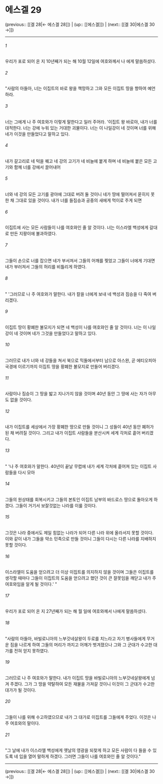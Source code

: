 # 에스겔 29

(previous:: [[겔 28|← 에스겔 28]]) | (up:: [[에스겔]]) | (next:: [[겔 30|에스겔 30 →]])

***




###### 1 

우리가 포로 되어 온 지 10년째가 되는 해 10월 12일에 여호와께서 나 에게 말씀하셨다. 



###### 2 

"사람의 아들아, 너는 이집트의 바로 왕을 책망하고 그와 모든 이집트 땅을 향하여 예언하라. 



###### 3 

너는 그에게 나 주 여호와가 이렇게 말한다고 일러 주어라. '이집트 왕 바로야, 내가 너를 대적한다. 너는 강에 누워 있는 거대한 괴물이다. 너는 이 나일강이 네 것이며 너를 위해 네가 이것을 만들었다고 말하고 있다. 



###### 4 

내가 갈고리로 네 턱을 꿰고 네 강의 고기가 네 비늘에 붙게 하며 네 비늘에 붙은 모든 고기와 함께 너를 강에서 끌어내어 



###### 5 

너와 네 강의 모든 고기를 광야에 그대로 버려 둘 것이니 네가 땅에 떨어져서 묻히지 못한 채 그대로 있을 것이다. 내가 너를 들짐승과 공중의 새에게 먹이로 주게 되면 



###### 6 

이집트에 사는 모든 사람들이 나를 여호와인 줄 알 것이다. 너는 이스라엘 백성에게 갈대로 만든 지팡이에 불과하였다. 



###### 7 

그들이 손으로 너를 잡으면 네가 부서져서 그들의 어깨를 찢었고 그들이 너에게 기대면 네가 부러져서 그들의 허리를 비틀리게 하였다. 



###### 8 

" '그러므로 나 주 여호와가 말한다. 내가 칼을 너에게 보내 네 백성과 짐승을 다 죽여 버리겠다. 



###### 9 

이집트 땅이 황폐한 불모지가 되면 네 백성이 나를 여호와인 줄 알 것이다. 너는 이 나일강이 네 것이며 네가 그것을 만들었다고 말하고 있다. 



###### 10 

그러므로 내가 너와 네 강들을 쳐서 북으로 믹돌에서부터 남으로 아스완, 곧 에티오피아 국경에 이르기까지 이집트 땅을 황폐한 불모지로 만들어 버리겠다. 



###### 11 

사람이나 짐승이 그 땅을 밟고 지나가지 않을 것이며 40년 동안 그 땅에 사는 자가 아무도 없을 것이다. 



###### 12 

내가 이집트를 세상에서 가장 황폐한 땅으로 만들 것이니 그 성들이 40년 동안 폐허가 된 채 버려질 것이다. 그리고 내가 이집트 사람들을 분산시켜 세계 각처로 흩어 버리겠다. 



###### 13 

" '나 주 여호와가 말한다. 40년이 끝날 무렵에 내가 세계 각처에 흩어져 있는 이집트 사람들을 다시 모아 



###### 14 

그들의 원상태를 회복시키고 그들의 본토인 이집트 남부의 바드로스 땅으로 돌아오게 하겠다. 그들이 거기서 보잘것없는 나라를 이룰 것이다. 



###### 15 

그것은 나라 중에서도 제일 힘없는 나라가 되어 다른 나라 위에 올라서지 못할 것이다. 이와 같이 내가 그들을 약소 민족으로 만들 것이니 그들이 다시는 다른 나라를 지배하지 못할 것이다. 



###### 16 

이스라엘이 도움을 얻으려고 더 이상 이집트를 의지하지 않을 것이며 그들은 이집트를 생각할 때마다 그들이 이집트의 도움을 얻으려고 했던 것이 큰 잘못임을 깨닫고 내가 주 여호와임을 알게 될 것이다.' " 



###### 17 

우리가 포로 되어 온 지 27년째가 되는 해 월 일에 여호와께서 나에게 말씀하셨다. 



###### 18 

"사람의 아들아, 바빌로니아의 느부갓네살왕이 두로를 치느라고 자기 병사들에게 무거운 짐을 나르게 하여 그들의 머리가 까지고 어깨가 벗겨졌으나 그와 그 군대가 수고한 대가를 전혀 얻지 못하였다. 



###### 19 

그러므로 나 주 여호와가 말한다. 내가 이집트 땅을 바빌로니아의 느부갓네살왕에게 넘겨 주겠다. 그가 그 땅을 약탈하여 모든 재물을 가져갈 것이니 이것이 그 군대가 수고한 대가가 될 것이다. 



###### 20 

그들이 나를 위해 수고하였으므로 내가 그 대가로 이집트를 그들에게 주었다. 이것은 나 주 여호와의 말이다. 



###### 21 

"그 날에 내가 이스라엘 백성에게 옛날의 영광을 되찾게 하고 모든 사람이 다 들을 수 있도록 네 입을 열어 말하게 하겠다. 그러면 그들이 나를 여호와인 줄 알 것이다."

***

(previous:: [[겔 28|← 에스겔 28]]) | (up:: [[에스겔]]) | (next:: [[겔 30|에스겔 30 →]])
